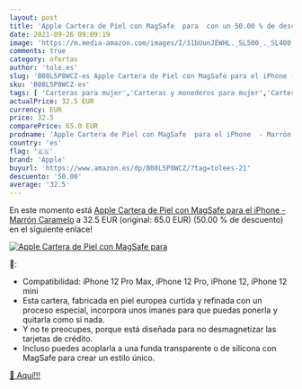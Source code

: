 ```yaml
---
layout: post
title: 'Apple Cartera de Piel con MagSafe  para  con un 50.00 % de descuento'
date: 2021-09-26 09:09:19
image: 'https://m.media-amazon.com/images/I/31bUunJEWHL._SL500_._SL400_.jpg'
comments: true
category: ofertas
author: 'tole.es'
slug: 'B08L5P8WCZ-es Apple Cartera de Piel con MagSafe para el iPhone - Marrón...'
sku: 'B08L5P8WCZ-es'
tags: [ 'Carteras para mujer','Carteras y monederos para mujer','Carteras, monederos y tarjeteros','Equipaje','apple','iphone', ]
actualPrice: 32.5 EUR
currency: EUR
price: 32.5
comparePrice: 65.0 EUR
prodname: 'Apple Cartera de Piel con MagSafe  para el iPhone  - Marrón Caramelo'
country: 'es'
flag: '🇪🇸'
brand: 'Apple'
buyurl: 'https://www.amazon.es/dp/B08L5P8WCZ/?tag=tolees-21'
descuento: '50.00'
average: '32.5'
---
```


En este momento está [Apple Cartera de Piel con MagSafe  para el iPhone  - Marrón Caramelo](https://www.amazon.es/dp/B08L5P8WCZ/?tag=tolees-21) a 32.5 EUR (original: 65.0 EUR) (50.00 %  de descuento) en el siguiente enlace!

[![Apple Cartera de Piel con MagSafe  para ](https://m.media-amazon.com/images/I/31bUunJEWHL._SL500_._SL400_.jpg)](https://www.amazon.es/dp/B08L5P8WCZ/?tag=tolees-21)

🔎:

- Compatibilidad: iPhone 12 Pro Max, iPhone 12 Pro, iPhone 12, iPhone 12 mini
- Esta cartera, fabricada en piel europea curtida y refinada con un proceso especial, incorpora unos imanes para que puedas ponerla y quitarla como si nada.
- Y no te preocupes, porque está diseñada para no desmagnetizar las tarjetas de crédito.
- Incluso puedes acoplarla a una funda transparente o de silicona con MagSafe para crear un estilo único.

[🛒 Aquí!!!](https://www.amazon.es/dp/B08L5P8WCZ/?tag=tolees-21)
